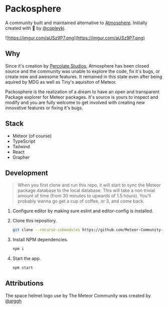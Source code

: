 # Packosphere

A community built and maintained alternative to [Atmosphere](http://atmospherejs.com). Initially created with 🖤 by [@copleykj](https://github.com/copleykj).

![https://imgur.com/aUSz9P7.png](https://imgur.com/aUSz9P7.png)

## Why

Since it's creation by [Percolate Studios](http://percolatestudio.com/), Atmosphere has been closed source and the community was unable to explore the code, fix it's bugs, or create new and awesome features. It remained in this state even after being aquired by MDG as well as Tiny's aquisiton of Meteor.

Packosphere is the realization of a dream to have an open and transparent Package explorer for Meteor packages. It's source is yours to inspect and modify and you are fully welcome to get involved with creating new innovative features or fixing it's bugs.

## Stack

- Meteor (of course)
- TypeScript
- Tailwind
- React
- Grapher

## Development

> When you first clone and run this repo, it will start to sync the Meteor package database to the local database. This will take a non trivial amount of time (from 30 minutes to upwards of 1.5 hours). You'll probably wanna go get a cup of coffee, or 3, and come back.

1. Configure editor by making sure eslint and editor-config is installed.
2. Clone this repository.

   ```sh
   git clone --recurse-submodules https://github.com/Meteor-Community-Packages/Packosphere.git
   ```

3. Install NPM dependencies.

   ```sh
   npm i
   ```

4. Start the app.

   ```sh
   npm start
   ```

## Attributions

The space helmet logo use by The Meteor Community was created by [@arggh](https://github.com/arggh)
